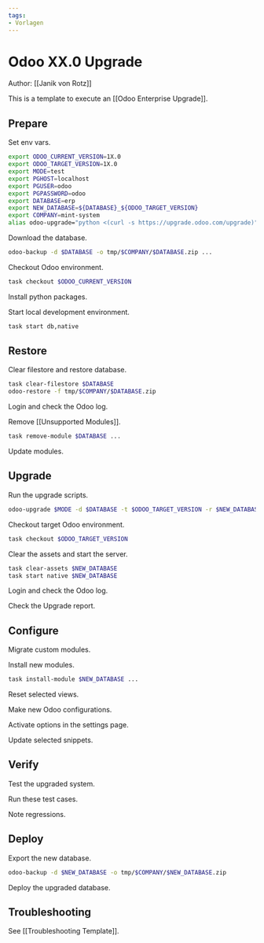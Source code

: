 ```yaml
---
tags:
- Vorlagen
---
```

# Odoo XX.0 Upgrade

Author: [[Janik von Rotz]]

This is a template to execute an [[Odoo Enterprise Upgrade]].

## Prepare

Set env vars.

```bash
export ODOO_CURRENT_VERSION=1X.0
export ODOO_TARGET_VERSION=1X.0
export MODE=test
export PGHOST=localhost
export PGUSER=odoo
export PGPASSWORD=odoo
export DATABASE=erp
export NEW_DATABASE=${DATABASE}_${ODOO_TARGET_VERSION}
export COMPANY=mint-system
alias odoo-upgrade="python <(curl -s https://upgrade.odoo.com/upgrade)"
```

Download the database.

```bash
odoo-backup -d $DATABASE -o tmp/$COMPANY/$DATABASE.zip ...
```

Checkout Odoo environment.

```bash
task checkout $ODOO_CURRENT_VERSION
```

Install python packages.

Start local development environment.

```bash
task start db,native
```

## Restore

Clear filestore and restore database.

```bash
task clear-filestore $DATABASE
odoo-restore -f tmp/$COMPANY/$DATABASE.zip
```

Login and check the Odoo log.

Remove [[Unsupported Modules]].

```bash
task remove-module $DATABASE ...
```

Update modules.

## Upgrade

Run the upgrade scripts.

```bash
odoo-upgrade $MODE -d $DATABASE -t $ODOO_TARGET_VERSION -r $NEW_DATABASE
```

Checkout target Odoo environment.

```bash
task checkout $ODOO_TARGET_VERSION
```

Clear the assets and start the server.

```bash
task clear-assets $NEW_DATABASE
task start native $NEW_DATABASE
```

Login and check the Odoo log.

Check the Upgrade report.
## Configure

Migrate custom modules.

Install new modules.

```bash
task install-module $NEW_DATABASE ...
```

Reset selected views.

Make new Odoo configurations.

Activate options in the settings page.

Update selected snippets.

## Verify

Test the upgraded system.

Run these test cases.

Note regressions.

## Deploy

Export the new database.

```bash
odoo-backup -d $NEW_DATABASE -o tmp/$COMPANY/$NEW_DATABASE.zip
```

Deploy the upgraded database.

## Troubleshooting

See [[Troubleshooting Template]].